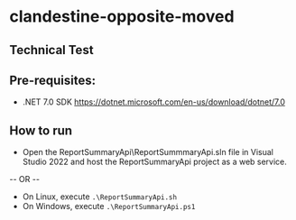 # clandestine-opposite-moved
## Technical Test

## Pre-requisites:
* .NET 7.0 SDK https://dotnet.microsoft.com/en-us/download/dotnet/7.0

## How to run
* Open the ReportSummaryApi\ReportSummmaryApi.sln file in Visual Studio 2022 and host the ReportSummaryApi project as a web service.

-- OR --

* On Linux, execute `.\ReportSummaryApi.sh`
* On Windows, execute `.\ReportSummaryApi.ps1`